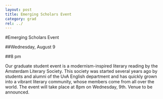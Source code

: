 ```yaml
---
layout: post
title: Emerging Scholars Event
category: grad
rel: ../
---
```



#Emerging Scholars Event

##Wednesday, August 9

##8 pm

Our graduate student event is a modernism-inspired literary reading by the Amsterdam Literary Society. This society was started several years ago by students and alumni of the UvA English department and has quickly grown into a vibrant literary community, whose members come from all over the world. The event will take place at 8pm on Wednesday, 9th. Venue to be announced.

<br>
<br>
<br>
<br>
<br>
<br>
<br>
<br>
